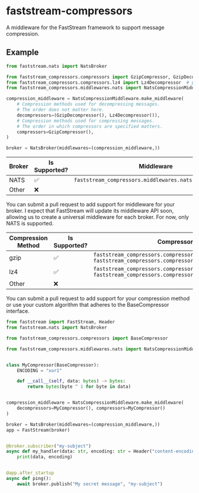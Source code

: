 # faststream-compressors

A middleware for the FastStream framework to support message compression.

## Example

```python
from faststream.nats import NatsBroker

from faststream_compressors.compressors import GzipCompressor, GzipDecompressor
from faststream_compressors.compressors.lz4 import Lz4Decompressor  # pip install "faststream_compressors[lz4]"
from faststream_compressors.middlewares.nats import NatsCompressionMiddleware

compression_middleware = NatsCompressionMiddleware.make_middleware(
    # Compression methods used for decompressing messages.
    # The order does not matter here.
    decompressors=(GzipDecompressor(), Lz4Decompressor()),
    # Compression methods used for compressing messages.
    # The order in which compressors are specified matters.
    compressors=GzipCompressor(),
)

broker = NatsBroker(middlewares=(compression_middleware,))
```

| Broker | Is Supported? | Middleware                                               |
|--------|---------------|----------------------------------------------------------|
| NATS   | ✅             | `faststream_compressors.middlewares.nats.NatsMiddleware` |
| Other  | ❌             |                                                          |

You can submit a pull request to add support for middleware for your broker. I expect that FastStream will update its
middleware API soon, allowing us to create a universal middleware for each broker. For now, only NATS is supported.

| Compression Method | Is Supported? | Compressor                                                                                                          | Экстра зависимость            |
|--------------------|---------------|---------------------------------------------------------------------------------------------------------------------|-------------------------------| 
| gzip               | ✅             | `faststream_compressors.compressors.GzipCompressor`<br/>`faststream_compressors.compressors.GzipDecompressor`       |                               |
| lz4                | ✅             | `faststream_compressors.compressors.lz4.Lz4Compressor`<br/>`faststream_compressors.compressors.lz4.Lz4Decompressor` | `faststream-compressors[lz4]` |
| Other              | ❌             |                                                                                                                     |                               |

You can submit a pull request to add support for your compression method or use your custom algorithm that adheres to
the BaseCompressor interface.

```python
from faststream import FastStream, Header
from faststream.nats import NatsBroker

from faststream_compressors.compressors import BaseCompressor

from faststream_compressors.middlewares.nats import NatsCompressionMiddleware


class MyCompressor(BaseCompressor):
    ENCODING = "xor1"

    def __call__(self, data: bytes) -> bytes:
        return bytes(byte ^ 1 for byte in data)


compression_middleware = NatsCompressionMiddleware.make_middleware(
    decompressors=MyCompressor(), compressors=MyCompressor()
)

broker = NatsBroker(middlewares=(compression_middleware,))
app = FastStream(broker)


@broker.subscriber("my-subject")
async def my_handler(data: str, encoding: str = Header("content-encoding")):
    print(data, encoding)


@app.after_startup
async def ping():
    await broker.publish("My secret message", "my-subject")
```
